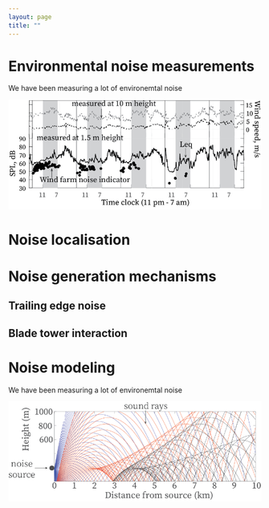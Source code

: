 ```yaml
--- 
layout: page
title: ""
---
```


# Environmental noise measurements 

We have been measuring a lot of environemtal noise

![fig1](images/environmental_noise2.png)


# Noise localisation

# Noise generation mechanisms

## Trailing edge noise

## Blade tower interaction

# Noise modeling

We have been measuring a lot of environemtal noise

![fig1](images/noise_modeling.png)

